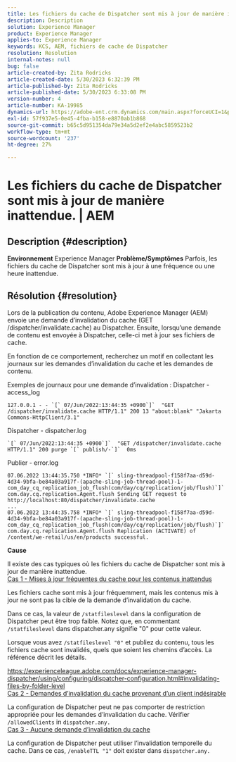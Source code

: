 ```yaml
---
title: Les fichiers du cache de Dispatcher sont mis à jour de manière inattendue. | AEM
description: Description
solution: Experience Manager
product: Experience Manager
applies-to: Experience Manager
keywords: KCS, AEM, fichiers de cache de Dispatcher
resolution: Resolution
internal-notes: null
bug: false
article-created-by: Zita Rodricks
article-created-date: 5/30/2023 6:32:39 PM
article-published-by: Zita Rodricks
article-published-date: 5/30/2023 6:33:08 PM
version-number: 4
article-number: KA-19985
dynamics-url: https://adobe-ent.crm.dynamics.com/main.aspx?forceUCI=1&pagetype=entityrecord&etn=knowledgearticle&id=a557ee57-18ff-ed11-8f6e-6045bd006b25
exl-id: 57f937e5-0e45-4fba-b158-e8870ab1b868
source-git-commit: b65c5d951354da79e34a5d2ef2e4abc5859523b2
workflow-type: tm+mt
source-wordcount: '237'
ht-degree: 27%

---
```


# Les fichiers du cache de Dispatcher sont mis à jour de manière inattendue. | AEM

## Description {#description}

<b>Environnement</b>
Experience Manager
<b>Problème/Symptômes</b>
Parfois, les fichiers du cache de Dispatcher sont mis à jour à une fréquence ou une heure inattendue.


## Résolution {#resolution}


Lors de la publication du contenu, Adobe Experience Manager (AEM) envoie une demande d’invalidation du cache (GET /dispatcher/invalidate.cache) au Dispatcher. Ensuite, lorsqu’une demande de contenu est envoyée à Dispatcher, celle-ci met à jour ses fichiers de cache.

En fonction de ce comportement, recherchez un motif en collectant les journaux sur les demandes d’invalidation du cache et les demandes de contenu.

Exemples de journaux pour une demande d’invalidation : Dispatcher - access_log<br>

```
127.0.0.1 - - `[` 07/Jun/2022:13:44:35 +0900`]`  "GET /dispatcher/invalidate.cache HTTP/1.1" 200 13 "about:blank" "Jakarta Commons-HttpClient/3.1"
```

Dispatcher - dispatcher.log<br>

```
`[` 07/Jun/2022:13:44:35 +0900`]`  "GET /dispatcher/invalidate.cache HTTP/1.1" 200 purge `[` publish/-`]`  0ms
```

Publier - error.log<br>

```
07.06.2022 13:44:35.750 *INFO* `[` sling-threadpool-f158f7aa-d59d-4d34-9bfa-be84a03a917f-(apache-sling-job-thread-pool)-1-com_day_cq_replication_job_flush(com/day/cq/replication/job/flush)`]`  com.day.cq.replication.Agent.flush Sending GET request to http://localhost:80/dispatcher/invalidate.cache
...
07.06.2022 13:44:35.758 *INFO* `[` sling-threadpool-f158f7aa-d59d-4d34-9bfa-be84a03a917f-(apache-sling-job-thread-pool)-1-com_day_cq_replication_job_flush(com/day/cq/replication/job/flush)`]`  com.day.cq.replication.Agent.flush Replication (ACTIVATE) of /content/we-retail/us/en/products successful.
```




<b>Cause</b>

Il existe des cas typiques où les fichiers du cache de Dispatcher sont mis à jour de manière inattendue.
 <br>
<u>Cas 1 - Mises à jour fréquentes du cache pour les contenus inattendus</u>

Les fichiers cache sont mis à jour fréquemment, mais les contenus mis à jour ne sont pas la cible de la demande d’invalidation du cache.

Dans ce cas, la valeur de `/statfileslevel` dans la configuration de Dispatcher peut être trop faible. Notez que, en commentant `/statfileslevel` dans dispatcher.any signifie &quot;0&quot; pour cette valeur.

Lorsque vous avez `/statfileslevel "0"` et publiez du contenu, tous les fichiers cache sont invalidés, quels que soient les chemins d’accès. La référence décrit les détails.

https://experienceleague.adobe.com/docs/experience-manager-dispatcher/using/configuring/dispatcher-configuration.html#invalidating-files-by-folder-level
 <br>
<u>Cas 2 - Demandes d’invalidation du cache provenant d’un client indésirable</u>

La configuration de Dispatcher peut ne pas comporter de restriction appropriée pour les demandes d’invalidation du cache. Vérifier `/allowedClients` in `dispatcher.any.`
 <br>
<u>Cas 3 - Aucune demande d’invalidation du cache</u>

La configuration de Dispatcher peut utiliser l’invalidation temporelle du cache. Dans ce cas, `/enableTTL "1"` doit exister dans `dispatcher.any.`
